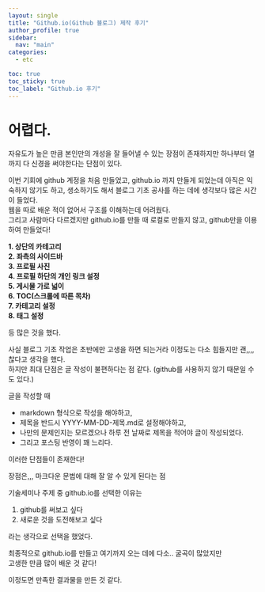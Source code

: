 ```yaml
---
layout: single
title: "Github.io(Github 블로그) 제작 후기"
author_profile: true
sidebar:
  nav: "main"
categories:
  - etc

toc: true
toc_sticky: true
toc_label: "Github.io 후기"
---
```


# 어렵다.

자유도가 높은 만큼 본인만의 개성을 잘 들어낼 수 있는 장점이 존재하지만
하나부터 열까지 다 신경을 써야한다는 단점이 있다. 

이번 기회에 github 계정을 처음 만들었고, github.io 까지 만들게 되었는데
아직은 익숙하지 않기도 하고, 생소하기도 해서 블로그 기초 공사를 하는 데에 생각보다 많은 시간이 들었다.<br>
웹을 따로 배운 적이 없어서 구조를 이해하는데 어려웠다.<br>
그리고 사람마다 다르겠지만 github.io를 만들 때
로컬로 만들지 않고, github만을 이용하여 만들었다!

**1. 상단의 카테고리**<br>
**2. 좌측의 사이드바**<br>
**3. 프로필 사진**<br>
**4. 프로필 하단의 개인 링크 설정**<br>
**5. 게시물 가로 넓이**<br>
**6. TOC(스크롤에 따른 목차)**<br>
**7. 카테고리 설정**<br>
**8. 태그 설정**<br>

등 많은 것을 했다.

사실 블로그 기초 작업은 초반에만 고생을 하면 되는거라 이정도는 다소 힘들지만 괜,,,,찮다고 생각을 했다.<br>
하지만 최대 단점은 글 작성이 불편하다는 점 같다.
(github를 사용하지 않기 때문일 수도 있다.)<br>

글을 작성할 때 <br>
- markdown 형식으로 작성을 해야하고, 
- 제목을 반드시 YYYY-MM-DD-제목.md로 설정해야하고,
- 나만의 문제인지는 모르겠으나 하루 전 날짜로 제목을 적어야 글이 작성되었다.
- 그리고 포스팅 반영이 꽤 느리다.

이러한 단점들이 존재한다!

장점은,,,
마크다운 문법에 대해 잘 알 수 있게 된다는 점

기술세미나 주제 중 github.io를 선택한 이유는 
1. github를 써보고 싶다 
2. 새로운 것을 도전해보고 싶다

라는 생각으로 선택을 했었다.

최종적으로 github.io를 만들고 여기까지 오는 데에 다소.. 굴곡이 많았지만<br>
고생한 만큼 많이 배운 것 같다!

이정도면 만족한 결과물을 만든 것 같다.

